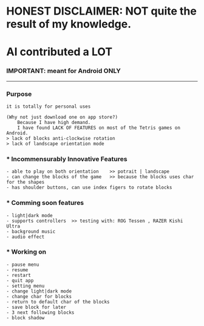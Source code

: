 # HONEST DISCLAIMER:  NOT quite the result of my knowledge. 
# AI contributed a LOT
### IMPORTANT: meant for Android ONLY
---

### Purpose
    it is totally for personal uses
    
    (Why not just download one on app store?)
        Because I have high demand. 
        I have found LACK OF FEATURES on most of the Tetris games on Android.
    > lack of blocks anti-clockwise rotation
    > lack of landscape orientation mode

### * Incommensurably Innovative Features
    - able to play on both orientation    >> potrait | landscape
    - can change the blocks of the game   >> because the blocks uses char for the shapes
    - has shoulder buttons, can use index figers to rotate blocks
    
### * Comming soon features
    - light|dark mode
    - supports controllers  >> testing with: ROG Tessen , RAZER Kishi Ultra
    - background music
    - audio effect

### * Working on
    - pause menu
    - resume
    - restart
    - quit app
    - setting menu
    - change light|dark mode
    - change char for blocks
    - return to default char of the blocks
    - save block for later
    - 3 next following blocks
    - block shadow
